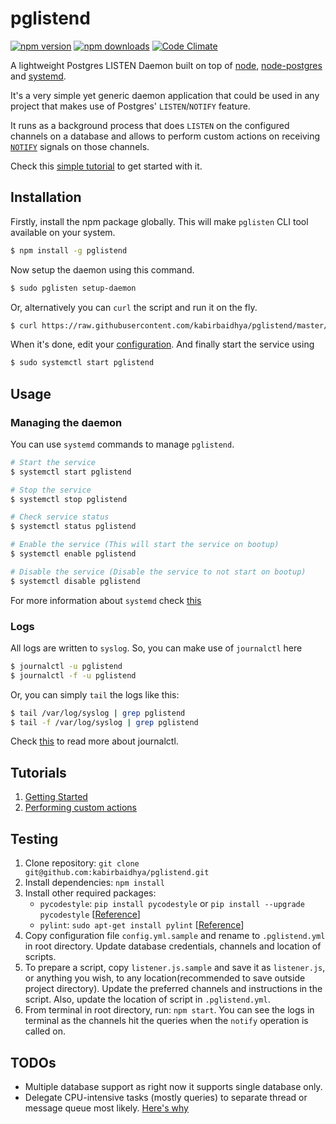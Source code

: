 # pglistend
[![npm version](https://img.shields.io/npm/v/pglistend.svg?style=flat-square)](https://www.npmjs.com/package/pglistend) [![npm downloads](https://img.shields.io/npm/dt/pglistend.svg?style=flat-square)](https://www.npmjs.com/package/pglistend) [![Code Climate](https://img.shields.io/codeclimate/github/kabirbaidhya/pglistend.svg?style=flat-square)](https://codeclimate.com/github/kabirbaidhya/pglistend)

A lightweight Postgres LISTEN Daemon built on top of [node](https://nodejs.org/en/), [node-postgres](https://github.com/brianc/node-postgres) and [systemd](https://wiki.debian.org/systemd).

It's a very simple yet generic daemon application that could be used in any project that makes use of Postgres' `LISTEN`/`NOTIFY` feature.

It runs as a background process that does `LISTEN` on the configured channels on a database and allows to perform custom actions on receiving [`NOTIFY`](https://www.postgresql.org/docs/9.1/static/sql-notify.html) signals on those channels.

Check this [simple tutorial](https://github.com/kabirbaidhya/pglistend/wiki/Tutorial:-Basics) to get started with it.

## Installation

Firstly, install the npm package globally. This will make `pglisten` CLI tool available on your system.
```bash
$ npm install -g pglistend
```

Now setup the daemon using this command.

```bash
$ sudo pglisten setup-daemon
```
Or, alternatively you can `curl` the script and run it on the fly.
```bash
$ curl https://raw.githubusercontent.com/kabirbaidhya/pglistend/master/setup/setup.py | sudo python
```

When it's done, edit your [configuration](https://github.com/kabirbaidhya/pglistend/wiki/Configuration). And finally start the service using
```bash
$ sudo systemctl start pglistend
```

## Usage
### Managing the daemon
You can use `systemd` commands to manage `pglistend`.
```bash
# Start the service
$ systemctl start pglistend

# Stop the service
$ systemctl stop pglistend

# Check service status
$ systemctl status pglistend

# Enable the service (This will start the service on bootup)
$ systemctl enable pglistend

# Disable the service (Disable the service to not start on bootup)
$ systemctl disable pglistend
```

For more information about `systemd` check [this](https://wiki.debian.org/systemd#Managing_services_with_systemd)

### Logs
All logs are written to `syslog`.
So, you can make use of `journalctl` here
```bash
$ journalctl -u pglistend
$ journalctl -f -u pglistend
```

Or, you can simply `tail` the logs like this:
```bash
$ tail /var/log/syslog | grep pglistend
$ tail -f /var/log/syslog | grep pglistend
```
Check [this](https://www.digitalocean.com/community/tutorials/how-to-use-journalctl-to-view-and-manipulate-systemd-logs) to read more about journalctl.


## Tutorials
1. [Getting Started](https://github.com/kabirbaidhya/pglistend/wiki/Tutorial:-Basics)
2. [Performing custom actions](https://github.com/kabirbaidhya/pglistend/wiki/Tutorial:-Custom-actions)

## Testing
1. Clone repository: `git clone git@github.com:kabirbaidhya/pglistend.git`
2. Install dependencies: `npm install`
3. Install other required packages:
    - `pycodestyle`: `pip install pycodestyle` or `pip install --upgrade pycodestyle` [[Reference](https://github.com/PyCQA/pycodestyle)]
    - `pylint`: `sudo apt-get install pylint` [[Reference](https://www.pylint.org/#install)]
4. Copy configuration file `config.yml.sample` and rename to `.pglistend.yml` in root directory. Update database credentials, channels and location of scripts.
5. To prepare a script, copy `listener.js.sample` and save it as `listener.js`, or anything you wish, to any location(recommended to save outside project directory). Update the preferred channels and instructions in the script. Also, update the location of script in `.pglistend.yml`.
6. From terminal in root directory, run: `npm start`. You can see the logs in terminal as the channels hit the queries when the `notify` operation is called on.

## TODOs
* Multiple database support as right now it supports single database only.
* Delegate CPU-intensive tasks (mostly queries) to separate thread or message queue most likely. [Here's why](http://stackoverflow.com/questions/3491811/node-js-and-cpu-intensive-requests/3536183#answer-3491931)
